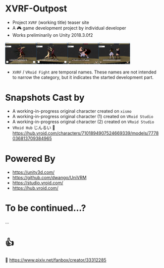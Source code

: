 # XVRF-Outpost
* Project `XVRF` (working title) teaser site
* A 🎮 game development project by individual developer
* Works preliminarily on Unity 2018.3.0f2

<img src="snapshot/XVRF2018-12-21-00.png" width="20%"/><img src="snapshot/XVRF2018-12-21-01.png" width="20%"/><img src="snapshot/XVRF2018-12-21-02.png" width="20%"/><img src="snapshot/XVRF2018-12-21-03.png" width="20%"/>

* `XVRF` / `VRoid Fight` are temporal names.
These names are not intended to narrow the category, but it indicates the started development part.

# Snapshots Cast by

* A working-in-progress original character created on `xismo`
* A working-in-progress original character (1) created on `VRoid Studio`
* A working-in-progress original character (2) created on `VRoid Studio`
* `VRoid Hub` じんるい 🔗 https://hub.vroid.com/characters/7101894907524669339/models/7778036813709384965

# Powered By

* https://unity3d.com/
* https://github.com/dwango/UniVRM
* https://studio.vroid.com/
* https://hub.vroid.com/

# To be continued...?

...

# 👍
🔗 https://www.pixiv.net/fanbox/creator/33312285
